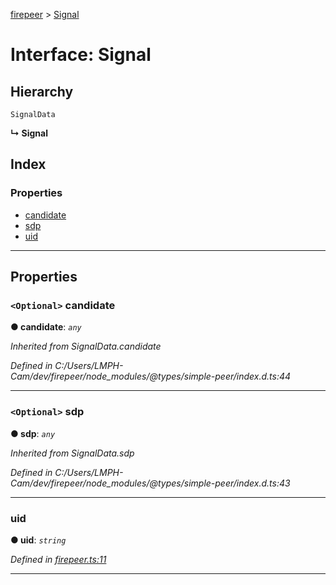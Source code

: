 [firepeer](../README.md) > [Signal](../interfaces/signal.md)

# Interface: Signal

## Hierarchy

 `SignalData`

**↳ Signal**

## Index

### Properties

* [candidate](signal.md#candidate)
* [sdp](signal.md#sdp)
* [uid](signal.md#uid)

---

## Properties

<a id="candidate"></a>

### `<Optional>` candidate

**● candidate**: *`any`*

*Inherited from SignalData.candidate*

*Defined in C:/Users/LMPH-Cam/dev/firepeer/node_modules/@types/simple-peer/index.d.ts:44*

___
<a id="sdp"></a>

### `<Optional>` sdp

**● sdp**: *`any`*

*Inherited from SignalData.sdp*

*Defined in C:/Users/LMPH-Cam/dev/firepeer/node_modules/@types/simple-peer/index.d.ts:43*

___
<a id="uid"></a>

###  uid

**● uid**: *`string`*

*Defined in [firepeer.ts:11](https://github.com/natzcam/firepeer/blob/73e993c/src/firepeer.ts#L11)*

___

